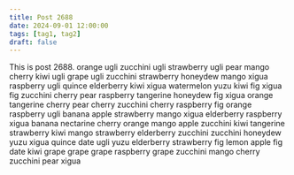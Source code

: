 ```yaml
---
title: Post 2688
date: 2024-09-01 12:00:00
tags: [tag1, tag2]
draft: false
---
```

This is post 2688.
orange
ugli
zucchini
ugli
strawberry
ugli
pear
mango
cherry
kiwi
ugli
grape
ugli
zucchini
strawberry
honeydew
mango
xigua
raspberry
ugli
quince
elderberry
kiwi
xigua
watermelon
yuzu
kiwi
fig
xigua
fig
zucchini
cherry
pear
raspberry
tangerine
honeydew
fig
xigua
orange
tangerine
cherry
pear
cherry
zucchini
cherry
raspberry
fig
orange
raspberry
ugli
banana
apple
strawberry
mango
xigua
elderberry
raspberry
xigua
banana
nectarine
cherry
orange
mango
apple
zucchini
kiwi
tangerine
strawberry
kiwi
mango
strawberry
elderberry
zucchini
zucchini
honeydew
yuzu
xigua
quince
date
ugli
yuzu
elderberry
strawberry
fig
lemon
apple
fig
date
kiwi
grape
grape
grape
raspberry
grape
zucchini
mango
cherry
zucchini
pear
xigua
